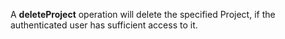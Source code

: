 A **deleteProject** operation will delete the specified Project, if the authenticated user has sufficient access to it.
